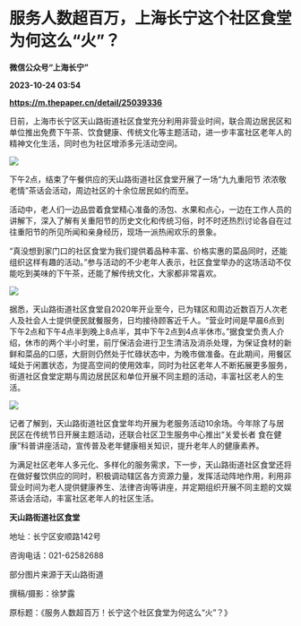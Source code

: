 # 服务人数超百万，上海长宁这个社区食堂为何这么“火”？
**微信公众号“上海长宁”**

**2023-10-24 03:54**

**https://m.thepaper.cn/detail/25039336**

日前，上海市长宁区天山路街道社区食堂充分利用非营业时间，联合周边居民区和单位推出免费下午茶、饮食健康、传统文化等主题活动，进一步丰富社区老年人的精神文化生活，同时也为社区增添多元活动空间。

![](https://imagecloud.thepaper.cn/thepaper/image/275/388/212.jpg)

下午2点，结束了午餐供应的天山路街道社区食堂开展了一场“九九重阳节 浓浓敬老情”茶话会活动，周边社区的十余位居民如约而至。

活动中，老人们一边品尝着食堂精心准备的汤包、水果和点心，一边在工作人员的讲解下，深入了解有关重阳节的历史文化和传统习俗，时不时还热烈讨论各自在过往重阳节的所见所闻和亲身经历，现场一派热闹欢乐的景象。

“真没想到家门口的社区食堂为我们提供着品种丰富、价格实惠的菜品同时，还能组织这样有趣的活动。”参与活动的不少老年人表示，社区食堂举办的这场活动不仅能吃到美味的下午茶，还能了解传统文化，大家都非常喜欢。

![](https://imagecloud.thepaper.cn/thepaper/image/275/388/213.jpg)

据悉，天山路街道社区食堂自2020年开业至今，已为辖区和周边近数百万人次老人及社会人士提供便民就餐服务，日均接待顾客近千人。“营业时间是早晨6点到下午2点和下午4点半到晚上8点半，其中下午2点到4点半休市。”据食堂负责人介绍，休市的两个半小时里，前厅保洁会进行卫生清洁及消杀处理，为保证食材的新鲜和菜品的口感，大厨则仍然处于忙碌状态中，为晚市做准备。在此期间，用餐区域处于闲置状态，为提高空间的使用效率，同时为社区老年人不断拓展更多服务，街道社区食堂定期与周边居民区和单位开展不同主题的活动，丰富社区老人的生活。

![](https://imagecloud.thepaper.cn/thepaper/image/275/388/214.jpg)

记者了解到，天山路街道社区食堂年均开展为老服务活动10余场。今年除了与居民区在传统节日开展主题活动，还联合社区卫生服务中心推出“关爱长者 食在健康”科普讲座活动，宣传普及老年健康相关知识，提升老年人的健康素养。

为满足社区老年人多元化、多样化的服务需求，下一步，天山路街道社区食堂还将在做好餐饮供应的同时，积极调动辖区各方资源力量，发挥活动阵地作用，利用非营业时间为老人提供健康养生、法律咨询等讲座，并定期组织开展不同主题的文娱茶话会活动，丰富社区老年人的社区生活。

**天山路街道社区食堂**

地址：长宁区安顺路142号

咨询电话：021-62582688

部分图片来源于天山路街道

撰稿/摄影：徐梦露

原标题：《服务人数超百万！长宁这个社区食堂为何这么“火”？》